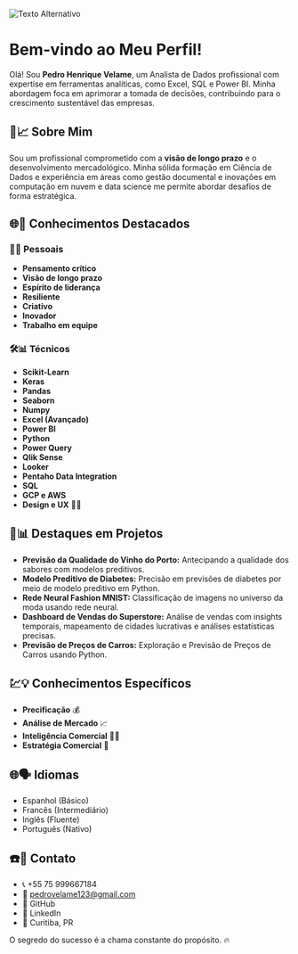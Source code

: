 ![Texto Alternativo](https://media.licdn.com/dms/image/D4D16AQFgbbTWfW75Ww/profile-displaybackgroundimage-shrink_350_1400/0/1706913314138?e=1712188800&v=beta&t=gS84AHLriWMxJ0mcrscZlskaAQYwbX-nEjaNd1GxjNA)


# Bem-vindo ao Meu Perfil! 

Olá! Sou **Pedro Henrique Velame**, um Analista de Dados profissional com expertise em ferramentas analíticas, como Excel, SQL e Power BI. Minha abordagem foca em aprimorar a tomada de decisões, contribuindo para o crescimento sustentável das empresas.

## 🧠📈 Sobre Mim 

Sou um profissional comprometido com a **visão de longo prazo** e o desenvolvimento mercadológico. Minha sólida formação em Ciência de Dados e experiência em áreas como gestão documental e inovações em computação em nuvem e data science me permite abordar desafios de forma estratégica.

## 🌐💼 Conhecimentos Destacados 

### 🤔💡 Pessoais 
- **Pensamento crítico**
- **Visão de longo prazo**
- **Espírito de liderança**
- **Resiliente**
- **Criativo**
- **Inovador**
- **Trabalho em equipe**

### 🛠️📊 Técnicos 
- **Scikit-Learn**
- **Keras**
- **Pandas**
- **Seaborn**
- **Numpy**
- **Excel (Avançado)**
- **Power BI**
- **Python**
- **Power Query**
- **Qlik Sense**
- **Looker**
- **Pentaho Data Integration**
- **SQL**
- **GCP e AWS**
- **Design e UX** 🧑‍🎨

## 🚀📊 Destaques em Projetos 

- **Previsão da Qualidade do Vinho do Porto:** Antecipando a qualidade dos sabores com modelos preditivos.
- **Modelo Preditivo de Diabetes:** Precisão em previsões de diabetes por meio de modelo preditivo em Python.
- **Rede Neural Fashion MNIST:** Classificação de imagens no universo da moda usando rede neural.
- **Dashboard de Vendas do Superstore:** Análise de vendas com insights temporais, mapeamento de cidades lucrativas e análises estatísticas precisas.
- **Previsão de Preços de Carros:** Exploração e Previsão de Preços de Carros usando Python.

## 💹💡 Conhecimentos Específicos 

- **Precificação** 💰
- **Análise de Mercado** 📈
- **Inteligência Comercial** 🧠💼
- **Estratégia Comercial** 📝

## 🌐🗣️ Idiomas 

- Espanhol (Básico)
- Francês (Intermediário)
- Inglês (Fluente)
- Português (Nativo)

## ☎️📧 Contato 

- 📞 +55 75 999667184
- 📧 pedrovelame123@gmail.com
- 💼 GitHub
- 💼 LinkedIn
- 📍 Curitiba, PR

O segredo do sucesso é a chama constante do propósito. 🔥
